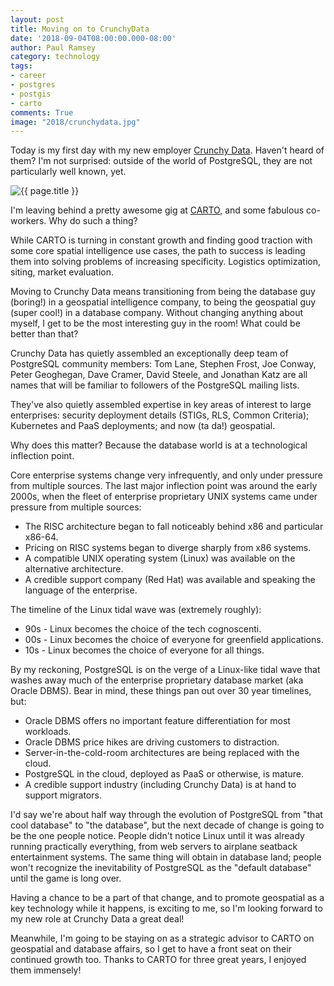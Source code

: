 ```yaml
---
layout: post
title: Moving on to CrunchyData
date: '2018-09-04T08:00:00.000-08:00'
author: Paul Ramsey
category: technology
tags:
- career
- postgres
- postgis
- carto
comments: True
image: "2018/crunchydata.jpg"
---
```


Today is my first day with my new employer [Crunchy Data](https://www.crunchydata.com/about/). Haven't heard of them? I'm not surprised: outside of the world of PostgreSQL, they are not particularly well known, yet.

<img src="{{ site.images }}{{ page.image }}" alt="{{ page.title }}" />

I'm leaving behind a pretty awesome gig at [CARTO](https://carto.com), and some fabulous co-workers. Why do such a thing?

While CARTO is turning in constant growth and finding good traction with some core spatial intelligence use cases, the path to success is leading them into solving problems of increasing specificity. Logistics optimization, siting, market evaluation. 

Moving to Crunchy Data means transitioning from being the database guy (boring!) in a geospatial intelligence company, to being the geospatial guy (super cool!) in a database company. Without changing anything about myself, I get to be the most interesting guy in the room! What could be better than that?

Crunchy Data has quietly assembled an exceptionally deep team of PostgreSQL community members: Tom Lane, Stephen Frost, Joe Conway, Peter Geoghegan, Dave Cramer, David Steele, and Jonathan Katz are all names that will be familiar to followers of the PostgreSQL mailing lists.  

They've also quietly assembled expertise in key areas of interest to large enterprises: security deployment details (STIGs, RLS, Common Criteria); Kubernetes and PaaS deployments; and now (ta da!) geospatial.

Why does this matter? Because the database world is at a technological inflection point.

Core enterprise systems change very infrequently, and only under pressure from multiple sources. The last major inflection point was around the early 2000s, when the fleet of enterprise proprietary UNIX systems came under pressure from multiple sources:

* The RISC architecture began to fall noticeably behind x86 and particular x86-64.
* Pricing on RISC systems began to diverge sharply from x86 systems.
* A compatible UNIX operating system (Linux) was available on the alternative architecture.
* A credible support company (Red Hat) was available and speaking the language of the enterprise.

The timeline of the Linux tidal wave was (extremely roughly):

* 90s - Linux becomes the choice of the tech cognoscenti.
* 00s - Linux becomes the choice of everyone for greenfield applications.
* 10s - Linux becomes the choice of everyone for all things.

By my reckoning, PostgreSQL is on the verge of a Linux-like tidal wave that washes away much of the enterprise proprietary database market (aka Oracle DBMS). Bear in mind, these things pan out over 30 year timelines, but:

* Oracle DBMS offers no important feature differentiation for most workloads.
* Oracle DBMS price hikes are driving customers to distraction.
* Server-in-the-cold-room architectures are being replaced with the cloud.
* PostgreSQL in the cloud, deployed as PaaS or otherwise, is mature.
* A credible support industry (including Crunchy Data) is at hand to support migrators.

I'd say we're about half way through the evolution of PostgreSQL from "that cool database" to "the database", but the next decade of change is going to be the one people notice. People didn't notice Linux until it was already running practically everything, from web servers to airplane seatback entertainment systems. The same thing will obtain in database land; people won't recognize the inevitability of PostgreSQL as the "default database" until the game is long over.

Having a chance to be a part of that change, and to promote geospatial as a key technology while it happens, is exciting to me, so I'm looking forward to my new role at Crunchy Data a great deal!

Meanwhile, I'm going to be staying on as a strategic advisor to CARTO on geospatial and database affairs, so I get to have a front seat on their continued growth too. Thanks to CARTO for three great years, I enjoyed them immensely!
